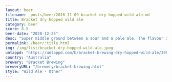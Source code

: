 ```yaml
---
layout: beer
filename: _posts/beer/2016-11-09-bracket-dry-hopped-wild-ale.md
title: Bracket dry hopped wild ale
category: beer
score: 8.5
beer-date: "2020-12-25"
desc: "Super middle ground between a sour and a pale ale. The flavour isn’t perfected but it’s a nice mix"
permalink: /beer/:title.html
img: /img/list/bracket-dry-hopped-wild-ale.jpeg
untappd: "https://untappd.com/b/bracket-brewing-dry-hopped-wild-ale/3987445"
country: "Australia"
brewery: "Bracket Brewing"
breweryURL: "/brewery/bracket-brewing.html"
style: "Wild Ale - Other"
---
```

